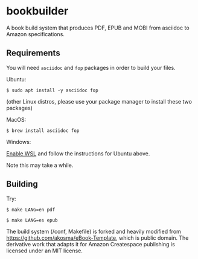# bookbuilder

A book build system that produces PDF, EPUB and MOBI from asciidoc to Amazon specifications.

## Requirements

You will need `asciidoc` and `fop` packages in order to build your files.

Ubuntu:

`$ sudo apt install -y asciidoc fop`

(other Linux distros, please use your package manager to install these two packages)

MacOS:

`$ brew install asciidoc fop`

Windows:

[Enable WSL](https://docs.microsoft.com/en-us/windows/wsl/install-win10) and follow the instructions for Ubuntu above.

Note this may take a while.

## Building

Try:

`$ make LANG=en pdf`

`$ make LANG=es epub`

The build system (/conf, Makefile) is forked and heavily modified from https://github.com/akosma/eBook-Template, which is public domain. The derivative work that adapts it for Amazon Createspace publishing is licensed under an MIT license.
